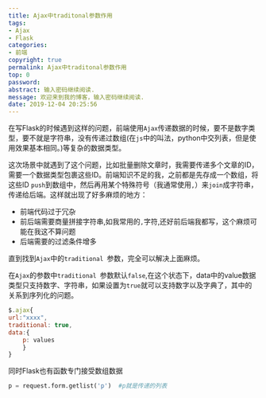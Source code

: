 ```yaml
---
title: Ajax中traditonal参数作用
tags: 
- Ajax
- Flask
categories:
- 前端
copyright: true
permalink: Ajax中traditonal参数作用
top: 0
password: 
abstract: 输入密码继续阅读.
message: 欢迎来到我的博客，输入密码继续阅读.
date: 2019-12-04 20:25:56
---
```


在写Flask的时候遇到这样的问题，前端使用`Ajax`传递数据的时候，要不是数字类型，要不就是字符串，没有传递过数组(在`js`中的叫法，python中交列表，但是使用效果基本相同。)等复杂的数据类型。

<!--more-->
这次场景中就遇到了这个问题，比如批量删除文章时，我需要传递多个文章的ID，需要一个数据类型包裹这些ID。前端知识不足的我，之前都是先存成一个数组，将这些ID `push`到数组中，然后再用某个特殊符号（我通常使用`,`）来`join`成字符串，传递给后端。这样就出现了好多麻烦的地方：

- 前端代码过于冗杂
- 前后端需要商量拼接字符串,如我常用的`,`字符,还好前后端我都写，这个麻烦可能在我这不算问题
- 后端需要的过滤条件增多

直到找到`Ajax`中的`traditional `参数，完全可以解决上面麻烦。

在`Ajax`的参数中`traditional `参数默认`false`,在这个状态下，data中的value数据类型只支持数字、字符串，如果设置为`true`就可以支持数字以及字典了，其中的关系到序列化的问题。

```javascript
$.ajax{
url:"xxxx",
traditional: true,
data:{
	p: values 
	}
}
```

同时Flask也有函数专门接受数组数据

```python
p = request.form.getlist('p')  #p就是传递的列表
```

